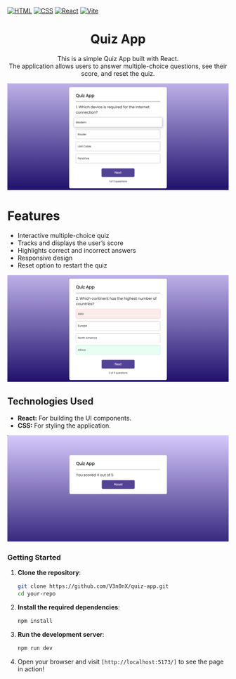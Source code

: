 

<div id="top"></div>

[![HTML](https://img.shields.io/badge/HTML-%23E34F26.svg?logo=html5&logoColor=white)](#)
[![CSS](https://img.shields.io/badge/CSS-1572B6?logo=css3&logoColor=fff)](#)
[![React](https://img.shields.io/badge/React-%2320232a.svg?logo=react&logoColor=%2361DAFB)](#)
[![Vite](https://img.shields.io/badge/Vite-646CFF?logo=vite&logoColor=fff)](#)


<div align="center">
  <h1 align="center">Quiz App</h1>
  <p>
    This is a simple Quiz App built with React.</br>The application allows users to answer multiple-choice questions, see their score, and reset the quiz.
  </p>
</div>

![QuizApp preview](./src/assets/quiz-app_prev.png)

# Features

- Interactive multiple-choice quiz
- Tracks and displays the user’s score
- Highlights correct and incorrect answers
- Responsive design
- Reset option to restart the quiz

![QuizApp preview](./src/assets/quiz-app_prev1.png) 

## Technologies Used

- **React:** For building the UI components.
- **CSS:** For styling the application.

![QuizApp preview](./src/assets/quiz-app_prev2.png)

### Getting Started

1. **Clone the repository**:
    ```bash
    git clone https://github.com/V3n0nX/quiz-app.git
    cd your-repo
    ```

2. **Install the required dependencies**:
    ```bash
    npm install
    ```

4. **Run the development server**:
    ```bash
    npm run dev
    ```

5. Open your browser and visit `[http://localhost:5173/]` to see the page in action!

